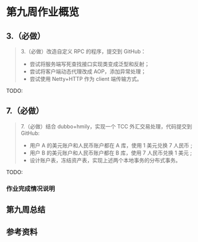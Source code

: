 # 第九周作业概览

##  3.（必做）
> 3.（必做）改造自定义 RPC 的程序，提交到 GitHub：
> - 尝试将服务端写死查找接口实现类变成泛型和反射；
> - 尝试将客户端动态代理改成 AOP，添加异常处理；
> - 尝试使用 Netty+HTTP 作为 client 端传输方式。

TODO:


## 7.（必做）
> 7.（必做）结合 dubbo+hmily，实现一个 TCC 外汇交易处理，代码提交到 GitHub:
> - 用户 A 的美元账户和人民币账户都在 A 库，使用 1 美元兑换 7 人民币 ;
> - 用户 B 的美元账户和人民币账户都在 B 库，使用 7 人民币兑换 1 美元 ;
> - 设计账户表，冻结资产表，实现上述两个本地事务的分布式事务。

TODO:

### 作业完成情况说明

## 第九周总结

## 参考资料